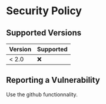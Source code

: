 # Security Policy

## Supported Versions

| Version | Supported          |
| ------- | ------------------ |
| < 2.0   | :x:                |

## Reporting a Vulnerability

Use the github functionnality.
